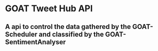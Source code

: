 # GOAT Tweet Hub API

## A api to control the data gathered by the GOAT-Scheduler and classified by the GOAT-SentimentAnalyser
